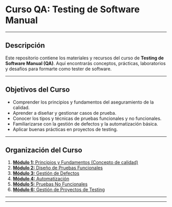 # Curso QA: Testing de Software Manual

---

## Descripción

Este repositorio contiene los materiales y recursos del curso de **Testing de Software Manual (QA)**. Aquí encontrarás conceptos, prácticas, laboratorios y desafíos para formarte como tester de software.

---

## Objetivos del Curso

- Comprender los principios y fundamentos del aseguramiento de la calidad.
- Aprender a diseñar y gestionar casos de prueba.
- Conocer los tipos y técnicas de pruebas funcionales y no funcionales.
- Familiarizarse con la gestión de defectos y la automatización básica.
- Aplicar buenas prácticas en proyectos de testing.

---

## Organización del Curso

1. [**Módulo 1:** Principios y Fundamentos (Concepto de calidad)](modulo1_principios_fundamentos.md)
2. [**Módulo 2:** Diseño de Pruebas Funcionales](modulo2_Casos%20de%20prueba.md)
3. [**Módulo 3:** Gestión de Defectos](modulo3_gestion_defectos.md)
4. [**Módulo 4:** Automatización](modulo4_automatizacion.md)
5. [**Módulo 5:** Pruebas No Funcionales](modulo5_pruebas_no_funcionales.md)
6. [**Módulo 6:** Gestión de Proyectos de Testing](modulo6_gestion_proyectos_testing.md)

---

---
